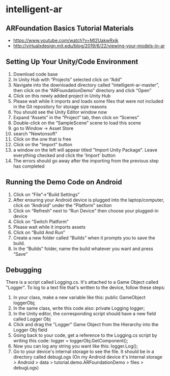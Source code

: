 # intelligent-ar


## ARFoundation Basics Tutorial Materials

* https://www.youtube.com/watch?v=Ml2UakwRxjk
* http://virtualxdesign.mit.edu/blog/2019/6/22/viewing-your-models-in-ar

## Setting Up Your Unity/Code Environment

1. Download code base
2. In Unity Hub with “Projects” selected click on “Add”
3. Navigate into the downloaded directory called “intelligent-ar-master”, then click on the “ARFoundationDemo” directory and click “Open”
4. Click on this newly added project in Unity Hub
5. Please wait while it imports and loads some files that were not included in the Git repository for storage size reasons
6. You should see the Unity Editor window now
7. Expand “Assets” in the “Project” tab, then click on “Scenes”
8. Double-click on the “SampleScene” scene to load this scene
9. go to Window -> Asset Store
10. search "Newtonsoft"
11. Click on the one that is free
12. Click on the "Import" button
13. a window on the left will appear titled "Import Unity Package". Leave everything checked and click the 'Import' button
14. The errors should go away after the importing from the previous step has completed

## Running the Demo Code on Android
1. Click on “File”->”Build Settings”
2. After ensuring your Android device is plugged into the laptop/computer, click on “Android” under the “Platform” section
3. Click on “Refresh” next to “Run Device” then choose your plugged-in device
4. Click on “Switch Platform”
5. Please wait while it imports assets
6. Click on “Build And Run”
7. Create a new folder called “Builds” when it prompts you to save the build.
8. In the “Builds” folder, name the build whatever you want and press “Save”

## Debugging
There is a script called Logging.cs. It's attached to a Game Object called "Logger". To log to a text file that's written to the device, follow these steps:
1. In your class, make a new variable like this: public GameObject loggerObj;
2. In the same class, write this code also: private Logging logger;
3. In the Unity editor, the corresponding script should have a new field called Logger Obj
4. Click and drag the "Logger" Game Object from the Hierarchy into the Logger Obj field
5. Going back to your code, get a reference to the Logging.cs script by writing this code: logger = loggerObj.GetComponent<Logging>();
6. Now you can log any string you want like this: logger.Log(<your string here>);
7. Go to your device's internal storage to see the file. It should be in a directory called debugLogs (On my Android device it's Internal storage > Android > data > tutorial.demo.ARFoundationDemo > files > debugLogs)
